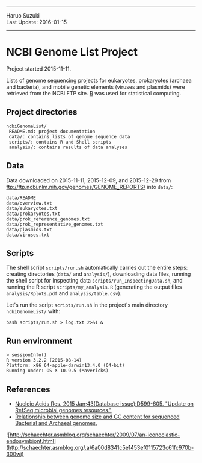 ----------

Haruo Suzuki  
Last Update: 2016-01-15  

----------

# NCBI Genome List Project
Project started 2015-11-11.  

Lists of genome sequencing projects for eukaryotes, prokaryotes (archaea and bacteria), and mobile genetic elements (viruses and plasmids) were retrieved from the NCBI FTP site.
[R](https://www.r-project.org) was used for statistical computing.

## Project directories

    ncbiGenomeList/
     README.md: project documentation 
     data/: contains lists of genome sequence data
     scripts/: contains R and Shell scripts
     analysis/: contains results of data analyses

## Data

Data downloaded on 2015-11-11, 2015-12-09, and 2015-12-29 from <ftp://ftp.ncbi.nlm.nih.gov/genomes/GENOME_REPORTS/> into `data/`:

	data/README
	data/overview.txt
	data/eukaryotes.txt
	data/prokaryotes.txt
	data/prok_reference_genomes.txt
	data/prok_representative_genomes.txt
	data/plasmids.txt
	data/viruses.txt

## Scripts

The shell script `scripts/run.sh` automatically carries out the entire steps: creating directories (`data/` and `analysis/`), downloading data files, 
running the shell script for inspecting data `scripts/run_InspectingData.sh`, and
running the R script `scripts/my_analysis.R` (generating the output files `analysis/Rplots.pdf` and `analysis/table.csv`).

Let's run the script `scripts/run.sh` in the project's main directory `ncbiGenomeList/` with:

    bash scripts/run.sh > log.txt 2>&1 &

## Run environment

    > sessionInfo()
    R version 3.2.2 (2015-08-14)
    Platform: x86_64-apple-darwin13.4.0 (64-bit)
    Running under: OS X 10.9.5 (Mavericks)

## References
- [Nucleic Acids Res. 2015 Jan;43(Database issue):D599-605. "Update on RefSeq microbial genomes resources."](http://www.ncbi.nlm.nih.gov/pubmed/25510495)
- [Relationship between genome size and GC content for sequenced Bacterial and Archaeal genomes.](http://www.ncbi.nlm.nih.gov/pmc/articles/PMC2704378/figure/pgen-1000565-g001/)

![http://schaechter.asmblog.org/schaechter/2009/07/an-iconoclastic-endosymbiont.html](http://schaechter.asmblog.org/.a/6a00d8341c5e1453ef0115723c61fc970b-300wi)
